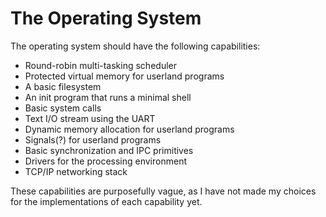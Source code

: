 # The Operating System

The operating system should have the following capabilities:

- Round-robin multi-tasking scheduler
- Protected virtual memory for userland programs
- A basic filesystem
- An init program that runs a minimal shell
- Basic system calls
- Text I/O stream using the UART
- Dynamic memory allocation for userland programs
- Signals(?) for userland programs
- Basic synchronization and IPC primitives
- Drivers for the processing environment
- TCP/IP networking stack

These capabilities are purposefully vague, as I have not made my choices for the implementations of each capability yet.

